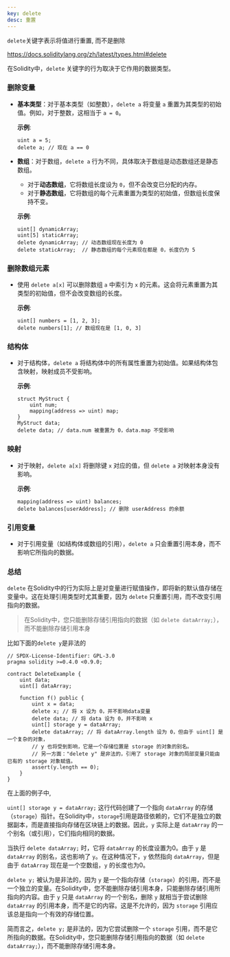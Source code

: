 ```yaml
---
key: delete
desc: 重置
---
```


`delete`关键字表示将值进行重置, 而不是删除



https://docs.soliditylang.org/zh/latest/types.html#delete

在Solidity中，`delete` 关键字的行为取决于它作用的数据类型。

### 删除变量

- **基本类型**：对于基本类型（如整数），`delete a` 将变量 `a` 重置为其类型的初始值。例如，对于整数，这相当于 `a = 0`。
  
  **示例**:
  ```solidity
  uint a = 5;
  delete a; // 现在 a == 0
  ```

- **数组**：对于数组，`delete a` 行为不同，具体取决于数组是动态数组还是静态数组。
  - 对于**动态数组**，它将数组长度设为 `0`，但不会改变已分配的内存。
  - 对于**静态数组**，它将数组的每个元素重置为类型的初始值，但数组长度保持不变。
  
  **示例**:
  ```solidity
  uint[] dynamicArray;
  uint[5] staticArray;
  delete dynamicArray; // 动态数组现在长度为 0
  delete staticArray;  // 静态数组的每个元素现在都是 0，长度仍为 5
  ```

### 删除数组元素

- 使用 `delete a[x]` 可以删除数组 `a` 中索引为 `x` 的元素。这会将元素重置为其类型的初始值，但不会改变数组的长度。

  **示例**:
  ```solidity
  uint[] numbers = [1, 2, 3];
  delete numbers[1]; // 数组现在是 [1, 0, 3]
  ```

### 结构体

- 对于结构体，`delete a` 将结构体中的所有属性重置为初始值。如果结构体包含映射，映射成员不受影响。

  **示例**:
  ```solidity
  struct MyStruct {
      uint num;
      mapping(address => uint) map;
  }
  MyStruct data;
  delete data; // data.num 被重置为 0，data.map 不受影响
  ```

### 映射

- 对于映射，`delete a[x]` 将删除键 `x` 对应的值，但 `delete a` 对映射本身没有影响。

  **示例**:
  
  ```solidity
  mapping(address => uint) balances;
  delete balances[userAddress]; // 删除 userAddress 的余额
  ```

### 引用变量

- 对于引用变量（如结构体或数组的引用），`delete a` 只会重置引用本身，而不影响它所指向的数据。

### 总结

`delete` 在Solidity中的行为实际上是对变量进行赋值操作，即将新的默认值存储在变量中。这在处理引用类型时尤其重要，因为 `delete` 只重置引用，而不改变引用指向的数据。



> 在Solidity中，您只能删除存储引用指向的数据（如 `delete dataArray;`），而不能删除存储引用本身

比如下面的`delete y`是非法的

```solidity
// SPDX-License-Identifier: GPL-3.0
pragma solidity >=0.4.0 <0.9.0;

contract DeleteExample {
    uint data;
    uint[] dataArray;

    function f() public {
        uint x = data;
        delete x; // 将 x 设为 0，并不影响data变量
        delete data; // 将 data 设为 0，并不影响 x
        uint[] storage y = dataArray;
        delete dataArray; // 将 dataArray.length 设为 0，但由于 uint[] 是一个复杂的对象，
        // y 也将受到影响，它是一个存储位置是 storage 的对象的别名。
        // 另一方面："delete y" 是非法的，引用了 storage 对象的局部变量只能由已有的 storage 对象赋值。
        assert(y.length == 0);
    }
}
```

在上面的例子中, 

`uint[] storage y = dataArray;` 这行代码创建了一个指向 `dataArray` 的存储（`storage`）指针。在Solidity中，`storage`引用是路径依赖的，它们不是独立的数据副本，而是直接指向存储在区块链上的数据。因此，`y` 实际上是 `dataArray` 的一个别名（或引用），它们指向相同的数据。

当执行 `delete dataArray;` 时，它将 `dataArray` 的长度设置为0。由于 `y` 是 `dataArray` 的别名，这也影响了 `y`。在这种情况下，`y` 依然指向 `dataArray`，但是由于 `dataArray` 现在是一个空数组，`y` 的长度也为0。

`delete y;` 被认为是非法的，因为 `y` 是一个指向存储（`storage`）的引用，而不是一个独立的变量。在Solidity中，您不能删除存储引用本身，只能删除存储引用所指向的内容。由于 `y` 只是 `dataArray` 的一个别名，删除 `y` 就相当于尝试删除 `dataArray` 的引用本身，而不是它的内容。这是不允许的，因为 `storage` 引用应该总是指向一个有效的存储位置。

简而言之，`delete y;` 是非法的，因为它尝试删除一个 `storage` 引用，而不是它所指向的数据。在Solidity中，您只能删除存储引用指向的数据（如 `delete dataArray;`），而不能删除存储引用本身。